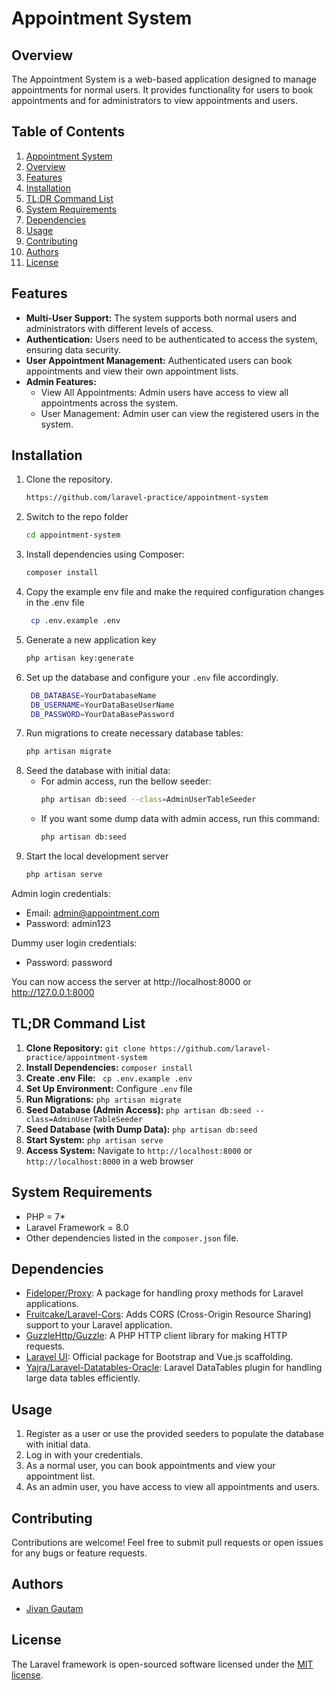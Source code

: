 # Appointment System

## Overview
The Appointment System is a web-based application designed to manage appointments for normal users. It provides functionality for users to book appointments and for administrators to view appointments and users.

## Table of Contents
1. [Appointment System](#appointment-system)
2. [Overview](#overview)
3. [Features](#features)
4. [Installation](#installation)
5. [TL;DR Command List](#tl;dr-command-list)
6. [System Requirements](#system-requirements)
7. [Dependencies](#dependencies)
8. [Usage](#usage)
9. [Contributing](#contributing)
10. [Authors](#authors)
11. [License](#license)
## Features
- **Multi-User Support:** The system supports both normal users and administrators with different levels of access.
- **Authentication:** Users need to be authenticated to access the system, ensuring data security.
- **User Appointment Management:** Authenticated users can book appointments and view their own appointment lists.
- **Admin Features:**
    - View All Appointments: Admin users have access to view all appointments across the system.
    - User Management: Admin user can view the registered users in the system.

## Installation
1. Clone the repository.
    ```bash
    https://github.com/laravel-practice/appointment-system
    ```
2. Switch to the repo folder
    ```bash
    cd appointment-system
    ```
3. Install dependencies using Composer:
    ```bash
    composer install
    ```
4. Copy the example env file and make the required configuration changes in the .env file
   ```bash
    cp .env.example .env
    ```
5. Generate a new application key
    ```bash
    php artisan key:generate
    ```
6. Set up the database and configure your `.env` file accordingly.
   ```bash
    DB_DATABASE=YourDatabaseName
    DB_USERNAME=YourDataBaseUserName
    DB_PASSWORD=YourDataBasePassword
    ```
7. Run migrations to create necessary database tables:
    ```bash
    php artisan migrate
    ```   
8. Seed the database with initial data:
    - For admin access, run the bellow seeder:
        ```bash
        php artisan db:seed --class=AdminUserTableSeeder
        ```
    - If you want some dump data with admin access, run this command:
        ```bash
        php artisan db:seed
        ```
9. Start the local development server
    ```bash
    php artisan serve
    ```

Admin login credentials:
- Email: admin@appointment.com
- Password: admin123

Dummy user login credentials:
- Password: password

You can now access the server at http://localhost:8000 or http://127.0.0.1:8000

## TL;DR Command List
1. **Clone Repository:** `git clone https://github.com/laravel-practice/appointment-system`
2. **Install Dependencies:** `composer install`
3. **Create .env File:** ` cp .env.example .env`
4. **Set Up Environment:** Configure `.env` file
4. **Run Migrations:** `php artisan migrate`
5. **Seed Database (Admin Access):** `php artisan db:seed --class=AdminUserTableSeeder`
6. **Seed Database (with Dump Data):** `php artisan db:seed`
7. **Start System:** `php artisan serve`
8. **Access System:** Navigate to `http://localhost:8000` or `http://localhost:8000` in a web browser

   
## System Requirements
- PHP = 7*
- Laravel Framework = 8.0
- Other dependencies listed in the `composer.json` file.


## Dependencies
- [Fideloper/Proxy](https://github.com/fideloper/Proxy): A package for handling proxy methods for Laravel applications.
- [Fruitcake/Laravel-Cors](https://github.com/fruitcake/laravel-cors): Adds CORS (Cross-Origin Resource Sharing) support to your Laravel application.
- [GuzzleHttp/Guzzle](https://github.com/guzzle/guzzle): A PHP HTTP client library for making HTTP requests.
- [Laravel UI](https://github.com/laravel/ui): Official package for Bootstrap and Vue.js scaffolding.
- [Yajra/Laravel-Datatables-Oracle](https://github.com/yajra/laravel-datatables-oracle): Laravel DataTables plugin for handling large data tables efficiently.


## Usage
1. Register as a user or use the provided seeders to populate the database with initial data.
2. Log in with your credentials.
3. As a normal user, you can book appointments and view your appointment list.
4. As an admin user, you have access to view all appointments and users.

## Contributing
Contributions are welcome! Feel free to submit pull requests or open issues for any bugs or feature requests.

## Authors
- [Jivan Gautam](https://github.com/lifetoss)


## License

The Laravel framework is open-sourced software licensed under the [MIT license](https://opensource.org/licenses/MIT).
